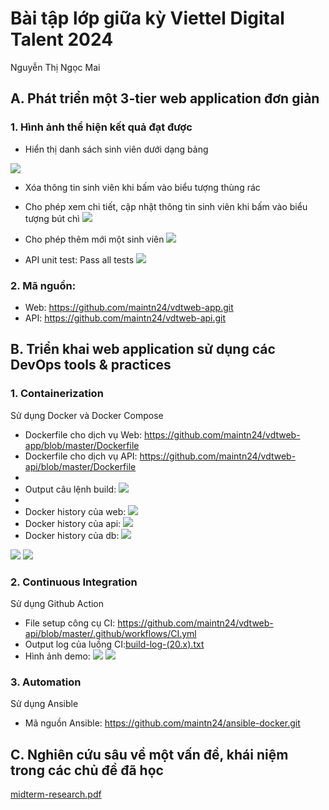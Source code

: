 # Bài tập lớp giữa kỳ Viettel Digital Talent 2024 
Nguyễn Thị Ngọc Mai

## A. Phát triển một 3-tier web application đơn giản 
### 1. Hình ảnh thể hiện kết quả đạt được

- Hiển thị danh sách sinh viên dưới dạng bảng
<img src="./Images/data-table.png">

- Xóa thông tin sinh viên khi bấm vào biểu tượng thùng rác

- Cho phép xem chi tiết, cập nhật thông tin sinh viên khi bấm vào biểu tượng bút chì
    <img src="./Images/showInfo-update-data.png">

- Cho phép thêm mới một sinh viên
  <img src="./Images/add-data.png">

- API unit test: Pass all tests
  <img src="./Images/api-tests.png">
  

### 2. Mã nguồn:
  + Web: https://github.com/maintn24/vdtweb-app.git
  + API: https://github.com/maintn24/vdtweb-api.git

## B. Triển khai web application sử dụng các DevOps tools & practices
### 1. Containerization
Sử dụng Docker và Docker Compose
- Dockerfile cho dịch vụ Web: https://github.com/maintn24/vdtweb-app/blob/master/Dockerfile
- Dockerfile cho dịch vụ API: https://github.com/maintn24/vdtweb-api/blob/master/Dockerfile
- 
- Output câu lệnh build: <img src="./Images/build-output.png">
- 
- Docker history của web: <img src="./Images/docker-history-web.png">
- Docker history của api: <img src="./Images/docker-history-api.png">
- Docker history của db: <img src="./Images/docker-history-mongodb.png">

<img src="./Images/images.png">
<img src="./Images/run-container.png">

### 2. Continuous Integration
Sử dụng Github Action
- File setup công cụ CI: https://github.com/maintn24/vdtweb-api/blob/master/.github/workflows/CI.yml
- Output log của luồng CI:[build-log-(20.x).txt](build-log-%2820.x%29.txt)
- Hình ảnh demo:
  <img src="./Images/CI.png">
  <img src="./Images/CI-2.png">

### 3. Automation
Sử dụng Ansible
- Mã nguồn Ansible: https://github.com/maintn24/ansible-docker.git

## C. Nghiên cứu sâu về một vấn đề, khái niệm trong các chủ đề đã học
[midterm-research.pdf](midterm-research.pdf)

